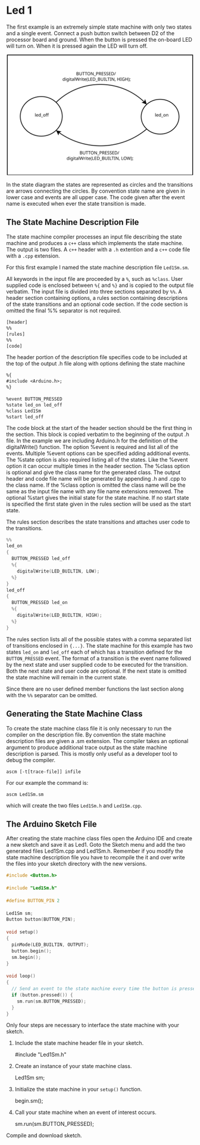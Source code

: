 # Led 1

The first example is an extremely simple state machine with only two
states and a single event. Connect a push button switch between D2 of
the processor board and ground. When the button is pressed the on-board
LED will turn on. When it is pressed again the LED will turn off.

<img src="./Led1_state_diagram.svg" width="600px">
    
In the state diagram the states are represented as circles and the
transitions are arrows connecting the circles. By convention state
name are given in lower case and events are all upper case. The code
given after the event name is executed when ever the state
transition is made.

## The State Machine Description File

The state machine compiler processes an input file describing the state
machine and produces a `c++` class which implements the state machine.
The output is two files. A `c++` header with a `.h` extention
and a `c++` code file with a `.cpp` extension.

For this first example I named the state machine description file
`Led1Sm.sm`.

All keywords in the input file are proceeded by a `%`, such as `%class`. User
supplied code is enclosed between `%{` and `%}` and is copied to the output
file verbatim. The input file is divided into three sections separated by
`%%`. A header section containing options, a rules section containing
descriptions of the state transitions and an optional code section.
If the code section is omitted the final %% separator is not required.

```
[header]
%%
[rules]
%%
[code]
```


The header portion of the description file specifies code to be
included at the top of the output .h file along with options defining
the state machine

```
%{
#include <Arduino.h>;
%}

%event BUTTON_PRESSED
%state led_on led_off
%class Led1Sm
%start led_off
```
    
The code block at the start of the header section should be the first
thing in the section. This block is copied verbatim to the beginning of
the output .h file. In the example we are including Arduino.h for the
definition of the digitalWrite() function. The option %event is required
and list all of the events. Multiple %event options can be specified
adding additional events. The %state option is also required listing
all of the states. Like the %event option it can occur multiple times
in the header section. The %class option is optional and give the class
name for the generated class. The output header and code file name will
be generated by appending .h and .cpp to the class name. If the %class
option is omitted the class name will be the same as the input file name
with any file name extensions removed. The optional %start gives the
initial state for the state machine. If no start state is specified
the first state given in the rules section will be used as the start
    state.
    
The rules section describes the state transitions and attaches user code
to the transitions.

```c++
%%
led_on
{
  BUTTON_PRESSED led_off
  %{
    digitalWrite(LED_BUILTIN, LOW);
  %}
}
led_off
{
  BUTTON_PRESSED led_on
  %{
    digitalWrite(LED_BUILTIN, HIGH);
  %}
}
```

The rules section lists all of the possible states with a comma separated
list of transitions enclosed in `{...}`. The state machine for this example
has two states `led_on` and `led_off` each of which has a transition defined
for the `BUTTON_PRESSED` event. The format of a transition is the event name
followed by the next state and user supplied code to be executed for the
transition. Both the next state and user code are optional. If the next
state is omitted the state machine will remain in the current state.

Since there are no user defined member functions the last section along with
the `%%` separator can be omitted.

## Generating the State Machine Class

To create the state machine class file it is only necessary to run the
compiler on the description file. By convention the state machine
description files are given a .sm extension. The compiler takes an
optional argument to produce additional trace output as the state
machine description is parsed. This is mostly only useful as a developer
tool to debug the compiler.

    ascm [-t[trace-file]] infile

For our example the command is:

    ascm Led1Sm.sm

which will create the two files `Led1Sm.h` and `Led1Sm.cpp`.

## The Arduino Sketch File

After creating the state machine class files open the Arduino IDE and create
a new sketch and save it as Led1. Goto the Sketch menu and add the two
generated files Led1Sm.cpp and Led1Sm.h. Remember if you modify the state
machine description file you have to recompile the it and over write
the files into your sketch directory with the new versions.

```c++
#include <Button.h>

#include "Led1Sm.h"

#define BUTTON_PIN 2

Led1Sm sm;
Button button(BUTTON_PIN);

void setup()
{
  pinMode(LED_BUILTIN, OUTPUT);
  button.begin();
  sm.begin();
}

void loop()
{
  // Send an event to the state machine every time the button is pressed.
  if (button.pressed()) {
    sm.run(sm.BUTTON_PRESSED);
  }
}
```

Only four steps are necessary to interface the state machine with your
sketch.

1. Include the state machine header file in your sketch.

    #include "Led1Sm.h"

1. Create an instance of your state machine class.

    Led1Sm sm;

1. Initialize the state machine in your `setup()` function.

    begin.sm();

1. Call your state machine when an event of interest occurs.

    sm.run(sm.BUTTON_PRESSED);

Compile and download sketch.





